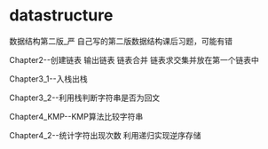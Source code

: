# datastructure
数据结构第二版_严
自己写的第二版数据结构课后习题，可能有错

Chapter2--创建链表 输出链表 链表合并 链表求交集并放在第一个链表中

Chapter3_1--入栈出栈

Chapter3_2--利用栈判断字符串是否为回文

Chapter4_KMP--KMP算法比较字符串

Chapter4_2--统计字符出现次数 利用递归实现逆序存储
